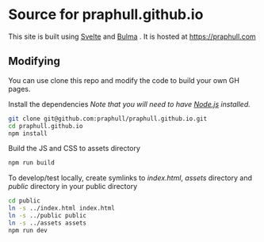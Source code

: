 # Source for praphull.github.io

This site is built using [Svelte](https://svelte.dev) and [Bulma](https://bulma.io) . It is hosted at https://praphull.com

## Modifying

You can use clone this repo and modify the code to build your own GH pages.

Install the dependencies
*Note that you will need to have [Node.js](https://nodejs.org) installed.*

```bash
git clone git@github.com:praphull/praphull.github.io.git
cd praphull.github.io 
npm install
```

Build the JS and CSS to assets directory

```bash
npm run build
```

To develop/test locally, create symlinks to _index.html_, _assets_ directory and _public_ directory in your public directory

```bash
cd public
ln -s ../index.html index.html
ln -s ../public public
ln -s ../assets assets
npm run dev
```
